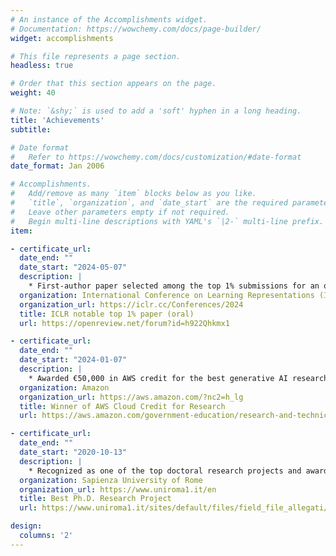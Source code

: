 ```yaml
---
# An instance of the Accomplishments widget.
# Documentation: https://wowchemy.com/docs/page-builder/
widget: accomplishments

# This file represents a page section.
headless: true

# Order that this section appears on the page.
weight: 40

# Note: `&shy;` is used to add a 'soft' hyphen in a long heading.
title: 'Achievements'
subtitle:

# Date format
#   Refer to https://wowchemy.com/docs/customization/#date-format
date_format: Jan 2006

# Accomplishments.
#   Add/remove as many `item` blocks below as you like.
#   `title`, `organization`, and `date_start` are the required parameters.
#   Leave other parameters empty if not required.
#   Begin multi-line descriptions with YAML's `|2-` multi-line prefix.
item:

- certificate_url:
  date_end: ""
  date_start: "2024-05-07"
  description: |
    * First-author paper selected among the top 1% submissions for an oral presentation at ICLR 2024
  organization: International Conference on Learning Representations (ICLR)
  organization_url: https://iclr.cc/Conferences/2024
  title: ICLR notable top 1% paper (oral)
  url: https://openreview.net/forum?id=h922Qhkmx1

- certificate_url:
  date_end: ""
  date_start: "2024-01-07"
  description: |
    * Awarded €50,000 in AWS credit for the best generative AI research project
  organization: Amazon
  organization_url: https://aws.amazon.com/?nc2=h_lg
  title: Winner of AWS Cloud Credit for Research
  url: https://aws.amazon.com/government-education/research-and-technical-computing/cloud-credit-for-research/

- certificate_url:
  date_end: ""
  date_start: "2020-10-13"
  description: |
    * Recognized as one of the top doctoral research projects and awarded research funding
  organization: Sapienza University of Rome
  organization_url: https://www.uniroma1.it/en
  title: Best Ph.D. Research Project
  url: https://www.uniroma1.it/sites/default/files/field_file_allegati/graduatoria_avvio_per_web_0.pdf

design:
  columns: '2' 
---
```

